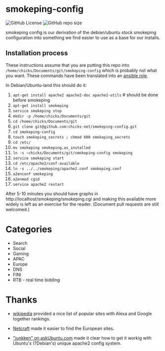 # smokeping-config

![GitHub License](https://img.shields.io/github/license/chicks-net/google-plus-posts-dumper)
![GitHub repo size](https://img.shields.io/github/repo-size/chicks-net/google-plus-posts-dumper)

smokeping config is our derivation of the debian/ubuntu stock smokeping configuration
into something we find easier to use as a base for our installs.

## Installation process

These instructions assume that you are putting this repo into `/home/chicks/Documents/git/smokeping-config`
which is probably not what you want.
These commands have been translated into an [ansible role](https://github.com/chicks-net/fini-ansible/tree/master/roles/app_smokeping).

In Debian/Ubuntu-land this should do it:

1. `apt-get install apache2 apache2-doc apache2-utils` # should be done before smokeping 
1. `apt-get install smokeping` 
1. `service smokeping stop`
1. `mkdir -p /home/chicks/Documents/git`
1. `cd /home/chicks/Documents/git`
1. `git clone git@github.com:chicks-net/smokeping-config.git`
1. `cd smokeping-config`
1. `touch smokeping_secrets ; chmod 600 smokeping_secrets`
1. `cd /etc/`
1. `mv smokeping smokeping.as_installed`
1. `ln -s ~chicks/Documents/git/smokeping-config smokeping`
1. `service smokeping start`
1. `cd /etc/apache2/conf-available`
1. `ln -s ../../smokeping/apache2.conf smokeping.conf`
1. `a2enconf smokeping`
1. `a2enmod cgid`
1. `service apache2 restart`

After 5-10 minutes you should have graphs in http://localhost/smokeping/smokeping.cgi and making
this available more widely is left as an exercise for the reader.  (Document pull requests are still
welcomed.)

# Categories

* Search
* Social
* Gaming
* APAC
* Europe
* DNS
* FINI
* RTB - real time bidding

# Thanks

* [wikipedia](http://en.wikipedia.org/wiki/List_of_most_popular_websites) provided a nice list of popular
sites with Alexa and Google together rankings.

* [Netcraft](http://toolbar.netcraft.com/stats/topsites) made it easier to find the European sites.

* ["junkken" on askUbuntu.com](http://askubuntu.com/questions/365088/smokeping-web-front-end-on-ubuntu-13-10)
made it clear how to get it workig with Ubuntu's (?Debian's) unique apache2 config system.
